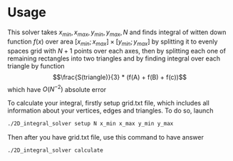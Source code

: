 # Usage

This solver takes $x_{min}, x_{max}, y_{min}, y_{max}, N$ and finds integral of witten down function $f(x)$ over area $[x_{min}; x_{max}] \times [y_{min}; y_{max}]$ by splitting it to evenly spaces grid with $N+1$ points over each axes,
then by splitting each one of remaining rectangles into two triangles and by finding integral over each triangle by function $$\frac{S(triangle)}{3} * (f(A) + f(B) + f(c))$$ which have $O(N^{-2})$ absolute error


To calculate your integral, firstly setup grid.txt file, which includes all information about your vertices, edges and triangles. To do so, launch
```bash
./2D_integral_solver setup N x_min x_max y_min y_max
```
Then after you have grid.txt file, use this command to have answer
```bash
./2D_integral_solver calculate
```
